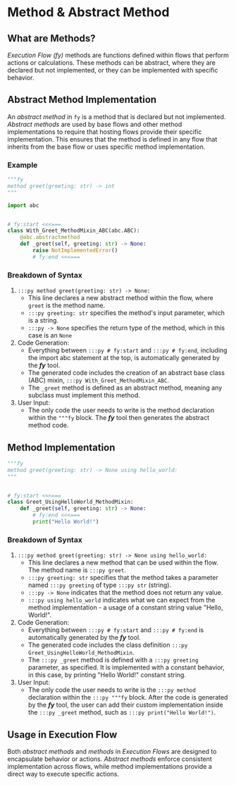 # Method & Abstract Method

## What are Methods?
_Execution Flow (fy)_ methods are functions defined within flows that perform actions or calculations. These methods can be abstract, where they are declared but not implemented, or they can be implemented with specific behavior.

## Abstract Method Implementation
An _abstract method_ in `fy` is a method that is declared but not implemented. _Abstract methods_ are used by base flows and other method implementations to require that hosting flows provide their specific implementation. This ensures that the method is defined in any flow that inherits from the base flow or uses specific method implementation.

### Example
```py title="Abstract Method" linenums="1"
"""fy
method greet(greeting: str) -> int
"""

import abc


# fy:start <<<===
class With_Greet_MethodMixin_ABC(abc.ABC):
    @abc.abstractmethod
    def _greet(self, greeting: str) -> None:
        raise NotImplementedError()
        # fy:end <<<===
```


### Breakdown of Syntax
1. `:::py method greet(greeting: str) -> None:`
    - This line declares a new abstract method within the flow, where `greet` is the method name.
    - `:::py greeting: str` specifies the method's input parameter, which is a string.
    - `:::py -> None` specifies the return type of the method, which in this case is an `None`
2. Code Generation:
    - Everything between `:::py # fy:start` and `:::py # fy:end`, including the import abc statement at the top, is automatically generated by the **_fy_** tool.
    - The generated code includes the creation of an abstract base class (ABC) mixin, `:::py With_Greet_MethodMixin_ABC`.
    - The `_greet` method is defined as an abstract method, meaning any subclass must implement this method.
3. User Input:
    - The only code the user needs to write is the method declaration within the `"""fy` block. The **_fy_** tool then generates the abstract method code.

## Method Implementation
```py linenums="1"
"""fy
method greet(greeting: str) -> None using hello_world:
"""


# fy:start <<<===
class Greet_UsingHelloWorld_MethodMixin:
    def _greet(self, greeting: str) -> None:
        # fy:end <<<===
        print("Hello World!")
```
### Breakdown of Syntax
1. `:::py method greet(greeting: str) -> None using hello_world:`
    - This line declares a new method that can be used within the flow. The method name is `:::py greet`.
    - `:::py greeting: str` specifies that the method takes a parameter named `:::py greeting` of type `:::py str` (string).
    - `:::py -> None` indicates that the method does not return any value.
    - `:::py using hello_world` indicates what we can expect from the method implementation - a usage of a constant string value "Hello, World!".
2. Code Generation:
    - Everything between `:::py # fy:start` and `:::py # fy:end` is automatically generated by the **_fy_** tool.
    - The generated code includes the class definition `:::py Greet_UsingHelloWorld_MethodMixin`.
    - The `:::py _greet` method is defined with a `:::py greeting` parameter, as specified. It is implemented with a constant behavior, in this case, by printing "Hello World!" constant string.
3. User Input:
    - The only code the user needs to write is the `:::py method` declaration within the `:::py """fy` block. After the code is generated by the **_fy_** tool, the user can add their custom implementation inside the `:::py _greet` method, such as `:::py print("Hello World!")`.

## Usage in Execution Flow
Both _abstract methods_ and _methods_ in _Execution Flows_ are designed to encapsulate behavior or actions. _Abstract methods_ enforce consistent implementation across flows, while method implementations provide a direct way to execute specific actions.
